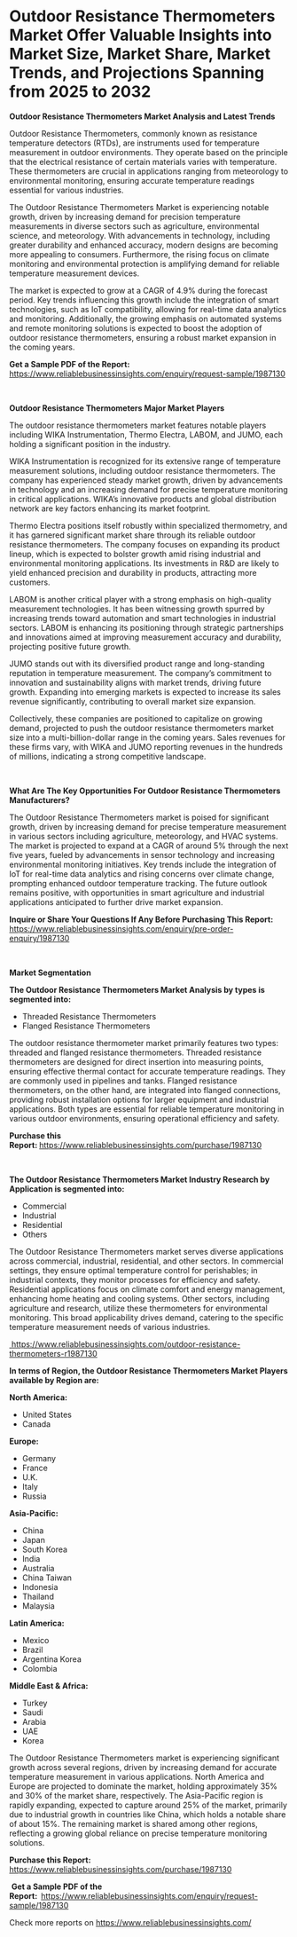 <p><h1>Outdoor Resistance Thermometers Market Offer Valuable Insights into Market Size, Market Share, Market Trends, and Projections Spanning from 2025 to 2032</h1></p><p><strong>Outdoor Resistance Thermometers Market Analysis and Latest Trends</strong></p>
<p><p>Outdoor Resistance Thermometers, commonly known as resistance temperature detectors (RTDs), are instruments used for temperature measurement in outdoor environments. They operate based on the principle that the electrical resistance of certain materials varies with temperature. These thermometers are crucial in applications ranging from meteorology to environmental monitoring, ensuring accurate temperature readings essential for various industries.</p><p>The Outdoor Resistance Thermometers Market is experiencing notable growth, driven by increasing demand for precision temperature measurements in diverse sectors such as agriculture, environmental science, and meteorology. With advancements in technology, including greater durability and enhanced accuracy, modern designs are becoming more appealing to consumers. Furthermore, the rising focus on climate monitoring and environmental protection is amplifying demand for reliable temperature measurement devices.</p><p>The market is expected to grow at a CAGR of 4.9% during the forecast period. Key trends influencing this growth include the integration of smart technologies, such as IoT compatibility, allowing for real-time data analytics and monitoring. Additionally, the growing emphasis on automated systems and remote monitoring solutions is expected to boost the adoption of outdoor resistance thermometers, ensuring a robust market expansion in the coming years.</p></p>
<p><strong>Get a Sample PDF of the Report:&nbsp;</strong> <a href="https://www.reliablebusinessinsights.com/enquiry/request-sample/1987130?utm_campaign=2641&utm_medium=2&utm_source=Github&utm_content=ia&utm_term=02032025&utm_id=outdoor-resistance-thermometers">https://www.reliablebusinessinsights.com/enquiry/request-sample/1987130</a></p>
<p>&nbsp;</p>
<p><strong>Outdoor Resistance Thermometers Major Market Players</strong></p>
<p><p>The outdoor resistance thermometers market features notable players including WIKA Instrumentation, Thermo Electra, LABOM, and JUMO, each holding a significant position in the industry.</p><p>WIKA Instrumentation is recognized for its extensive range of temperature measurement solutions, including outdoor resistance thermometers. The company has experienced steady market growth, driven by advancements in technology and an increasing demand for precise temperature monitoring in critical applications. WIKA’s innovative products and global distribution network are key factors enhancing its market footprint.</p><p>Thermo Electra positions itself robustly within specialized thermometry, and it has garnered significant market share through its reliable outdoor resistance thermometers. The company focuses on expanding its product lineup, which is expected to bolster growth amid rising industrial and environmental monitoring applications. Its investments in R&D are likely to yield enhanced precision and durability in products, attracting more customers.</p><p>LABOM is another critical player with a strong emphasis on high-quality measurement technologies. It has been witnessing growth spurred by increasing trends toward automation and smart technologies in industrial sectors. LABOM is enhancing its positioning through strategic partnerships and innovations aimed at improving measurement accuracy and durability, projecting positive future growth.</p><p>JUMO stands out with its diversified product range and long-standing reputation in temperature measurement. The company’s commitment to innovation and sustainability aligns with market trends, driving future growth. Expanding into emerging markets is expected to increase its sales revenue significantly, contributing to overall market size expansion.</p><p>Collectively, these companies are positioned to capitalize on growing demand, projected to push the outdoor resistance thermometers market size into a multi-billion-dollar range in the coming years. Sales revenues for these firms vary, with WIKA and JUMO reporting revenues in the hundreds of millions, indicating a strong competitive landscape.</p></p>
<p>&nbsp;</p>
<p><strong>What Are The Key Opportunities For Outdoor Resistance Thermometers Manufacturers?</strong></p>
<p><p>The Outdoor Resistance Thermometers market is poised for significant growth, driven by increasing demand for precise temperature measurement in various sectors including agriculture, meteorology, and HVAC systems. The market is projected to expand at a CAGR of around 5% through the next five years, fueled by advancements in sensor technology and increasing environmental monitoring initiatives. Key trends include the integration of IoT for real-time data analytics and rising concerns over climate change, prompting enhanced outdoor temperature tracking. The future outlook remains positive, with opportunities in smart agriculture and industrial applications anticipated to further drive market expansion.</p></p>
<p><strong>Inquire or Share Your Questions If Any Before Purchasing This Report:</strong> <a href="https://www.reliablebusinessinsights.com/enquiry/pre-order-enquiry/1987130?utm_campaign=2641&utm_medium=2&utm_source=Github&utm_content=ia&utm_term=02032025&utm_id=outdoor-resistance-thermometers">https://www.reliablebusinessinsights.com/enquiry/pre-order-enquiry/1987130</a></p>
<p>&nbsp;</p>
<p><strong>Market Segmentation</strong></p>
<p><strong>The Outdoor Resistance Thermometers Market Analysis by types is segmented into:</strong></p>
<p><ul><li>Threaded Resistance Thermometers</li><li>Flanged Resistance Thermometers</li></ul></p>
<p><p>The outdoor resistance thermometer market primarily features two types: threaded and flanged resistance thermometers. Threaded resistance thermometers are designed for direct insertion into measuring points, ensuring effective thermal contact for accurate temperature readings. They are commonly used in pipelines and tanks. Flanged resistance thermometers, on the other hand, are integrated into flanged connections, providing robust installation options for larger equipment and industrial applications. Both types are essential for reliable temperature monitoring in various outdoor environments, ensuring operational efficiency and safety.</p></p>
<p><strong>Purchase this Report:&nbsp;</strong><a href="https://www.reliablebusinessinsights.com/purchase/1987130?utm_campaign=2641&utm_medium=2&utm_source=Github&utm_content=ia&utm_term=02032025&utm_id=outdoor-resistance-thermometers">https://www.reliablebusinessinsights.com/purchase/1987130</a></p>
<p>&nbsp;</p>
<p><strong>The Outdoor Resistance Thermometers Market Industry Research by Application is segmented into:</strong></p>
<p><ul><li>Commercial</li><li>Industrial</li><li>Residential</li><li>Others</li></ul></p>
<p><p>The Outdoor Resistance Thermometers market serves diverse applications across commercial, industrial, residential, and other sectors. In commercial settings, they ensure optimal temperature control for perishables; in industrial contexts, they monitor processes for efficiency and safety. Residential applications focus on climate comfort and energy management, enhancing home heating and cooling systems. Other sectors, including agriculture and research, utilize these thermometers for environmental monitoring. This broad applicability drives demand, catering to the specific temperature measurement needs of various industries.</p></p>
<p><a href="https://www.reliablebusinessinsights.com/outdoor-resistance-thermometers-r1987130?utm_campaign=2641&utm_medium=2&utm_source=Github&utm_content=ia&utm_term=02032025&utm_id=outdoor-resistance-thermometers">&nbsp;https://www.reliablebusinessinsights.com/outdoor-resistance-thermometers-r1987130</a></p>
<p><strong>In terms of Region, the Outdoor Resistance Thermometers Market Players available by Region are:</strong></p>
<p>
    <p> <strong> North America: </strong>
        <ul>
            <li>United States</li>
            <li>Canada</li>
        </ul>
        </p> 
    <p> <strong> Europe: </strong>
        <ul>
            <li>Germany</li>
            <li>France</li>
            <li>U.K.</li>
            <li>Italy</li>
            <li>Russia</li>
        </ul>
        </p> 
    <p> <strong> Asia-Pacific: </strong>
        <ul>
            <li>China</li>
            <li>Japan</li>
            <li>South Korea</li>
            <li>India</li>
            <li>Australia</li>
            <li>China Taiwan</li>
            <li>Indonesia</li>
            <li>Thailand</li>
            <li>Malaysia</li>
        </ul>
        </p> 
    <p> <strong> Latin America: </strong>
        <ul>
            <li>Mexico</li>
            <li>Brazil</li>
            <li>Argentina Korea</li>
            <li>Colombia</li>
        </ul>
        </p> 
    <p> <strong> Middle East & Africa: </strong>
        <ul>
            <li>Turkey</li>
            <li>Saudi</li>
            <li>Arabia</li>
            <li>UAE</li>
            <li>Korea</li>
        </ul>
    </p>
    </p>
<p><p>The Outdoor Resistance Thermometers market is experiencing significant growth across several regions, driven by increasing demand for accurate temperature measurement in various applications. North America and Europe are projected to dominate the market, holding approximately 35% and 30% of the market share, respectively. The Asia-Pacific region is rapidly expanding, expected to capture around 25% of the market, primarily due to industrial growth in countries like China, which holds a notable share of about 15%. The remaining market is shared among other regions, reflecting a growing global reliance on precise temperature monitoring solutions.</p></p>
<p><strong>Purchase this Report: </strong><a href="https://www.reliablebusinessinsights.com/purchase/1987130?utm_campaign=2641&utm_medium=2&utm_source=Github&utm_content=ia&utm_term=02032025&utm_id=outdoor-resistance-thermometers">https://www.reliablebusinessinsights.com/purchase/1987130</a></p>
<p>&nbsp;<strong>Get a Sample PDF of the Report:&nbsp;&nbsp;</strong><a href="https://www.reliablebusinessinsights.com/enquiry/request-sample/1987130?utm_campaign=2641&utm_medium=2&utm_source=Github&utm_content=ia&utm_term=02032025&utm_id=outdoor-resistance-thermometers">https://www.reliablebusinessinsights.com/enquiry/request-sample/1987130</a></p>
<p><strong></strong></p>
<p>Check more reports on <a href="https://www.reliablebusinessinsights.com/?utm_campaign=2641&utm_medium=2&utm_source=Github&utm_content=ia&utm_term=02032025&utm_id=outdoor-resistance-thermometers">https://www.reliablebusinessinsights.com/</a></p>